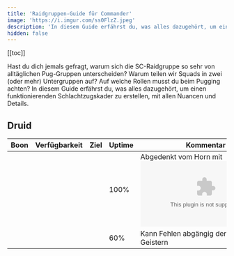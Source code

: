 ```yaml
---
title: 'Raidgruppen-Guide für Commander'
image: 'https://i.imgur.com/ss0FlzZ.jpeg'
description: 'In diesem Guide erfährst du, was alles dazugehört, um einen funktionierenden Schlachtzugskader zu erstellen, mit allen Nuancen und Details.'
hidden: false
---
```


[[toc]]

Hast du dich jemals gefragt, warum sich die SC-Raidgruppe so sehr von alltäglichen Pug-Gruppen unterscheiden? Warum teilen wir Squads in zwei (oder mehr) Untergruppen auf? Auf welche Rollen musst du beim Pugging achten? In diesem Guide erfährst du, was alles dazugehört, um einen funktionierenden Schlachtzugskader zu erstellen, mit allen Nuancen und Details.

## Druid

| Boon | Verfügbarkeit | Ziel | Uptime | Kommentar |
|------| :-----------: | :--: | ------ | ------ |
| <tooltip text="Wut" title="Kritische Trefferchance ist um 20% erhöht." class="boon fury"> | <tag text="Garantiert" color="pink"> | <tag text="Subgroup" color="blue"> | 100% | Abgedenkt vom Horn mit <embed type="traits" id="964"> |
| <tooltip text="Schutz" title="Eingehender Schaden wird um 33% reduziert." class="boon protection"> | <tag text="Einfach" color="yellow"> | <tag text="Squad" color="green"> | 60% | Kann Fehlen abgängig der Wahl an Geistern |